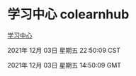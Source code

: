 # 学习中心 colearnhub
[学习中心](http://59.174.25.102:56308/colearnhub/)

2021年 12月 03日 星期五 22:50:09 CST

2021年 12月 03日 星期五 14:50:09 GMT

